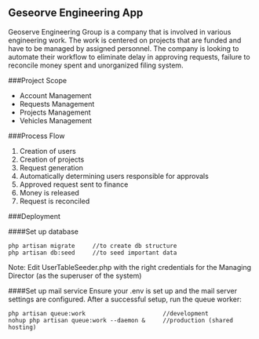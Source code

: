 ## Geseorve Engineering App

Geoserve Engineering Group is a company that is involved in various engineering work. The
work is centered on projects that are funded and have to be managed by assigned personnel.
The company is looking to automate their workflow to eliminate delay in approving requests,
failure to reconcile money spent and unorganized filing system.

###Project Scope
- Account Management
- Requests Management
- Projects Management
- Vehicles Management

###Process Flow
1. Creation of users
2. Creation of projects
3. Request generation
4. Automatically determining users responsible for approvals
5. Approved request sent to finance
6. Money is released
7. Request is reconciled

###Deployment

####Set up database
```
php artisan migrate     //to create db structure 
php artisan db:seed     //to seed important data
```
Note: Edit UserTableSeeder.php with the right credentials for the Managing Director (as the superuser of the system) 

####Set up mail service
Ensure your .env is set up and the mail server settings are configured. After a successful setup, run the queue worker:
```
php artisan queue:work                      //development
nohup php artisan queue:work --daemon &     //production (shared hosting)
```

